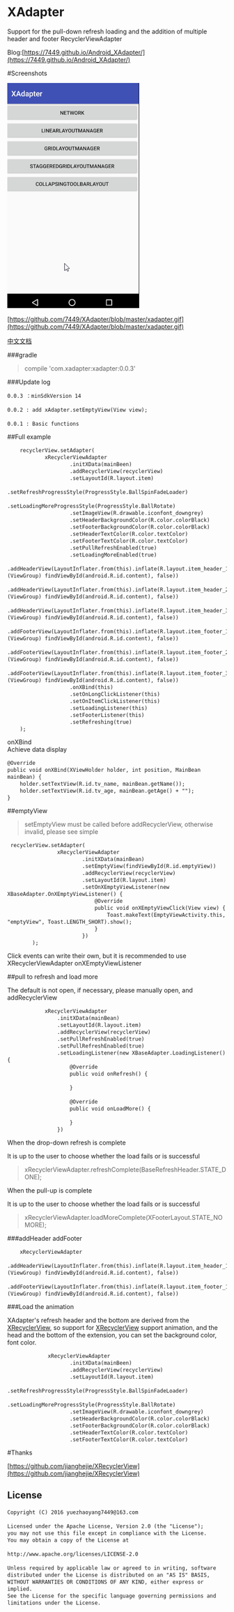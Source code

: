 # XAdapter
Support for the pull-down refresh loading and the addition of multiple header and footer RecyclerViewAdapter


Blog:[https://7449.github.io/Android_XAdapter/](https://7449.github.io/Android_XAdapter/)




#Screenshots

![](https://github.com/7449/XAdapter/blob/master/xadapter.gif)

[https://github.com/7449/XAdapter/blob/master/xadapter.gif](https://github.com/7449/XAdapter/blob/master/xadapter.gif)


[中文文档](https://github.com/7449/XAdapter/blob/master/README-zh.md)

###gradle

>compile 'com.xadapter:xadapter:0.0.3'

###Update log

	0.0.3 ：minSdkVersion 14

	0.0.2 : add xAdapter.setEmptyView(View view);
	
	0.0.1 : Basic functions

##Full example

        recyclerView.setAdapter(
                xRecyclerViewAdapter
                        .initXData(mainBeen)
                        .addRecyclerView(recyclerView)
                        .setLayoutId(R.layout.item)
                        .setRefreshProgressStyle(ProgressStyle.BallSpinFadeLoader)
                        .setLoadingMoreProgressStyle(ProgressStyle.BallRotate)
                        .setImageView(R.drawable.iconfont_downgrey)
                        .setHeaderBackgroundColor(R.color.colorBlack)
                        .setFooterBackgroundColor(R.color.colorBlack)
                        .setHeaderTextColor(R.color.textColor)
                        .setFooterTextColor(R.color.textColor)
                        .setPullRefreshEnabled(true)
                        .setLoadingMoreEnabled(true)
                        .addHeaderView(LayoutInflater.from(this).inflate(R.layout.item_header_1, (ViewGroup) findViewById(android.R.id.content), false))
                        .addHeaderView(LayoutInflater.from(this).inflate(R.layout.item_header_2, (ViewGroup) findViewById(android.R.id.content), false))
                        .addHeaderView(LayoutInflater.from(this).inflate(R.layout.item_header_3, (ViewGroup) findViewById(android.R.id.content), false))
                        .addFooterView(LayoutInflater.from(this).inflate(R.layout.item_footer_1, (ViewGroup) findViewById(android.R.id.content), false))
                        .addFooterView(LayoutInflater.from(this).inflate(R.layout.item_footer_2, (ViewGroup) findViewById(android.R.id.content), false))
                        .addFooterView(LayoutInflater.from(this).inflate(R.layout.item_footer_3, (ViewGroup) findViewById(android.R.id.content), false))
                        .onXBind(this)
                        .setOnLongClickListener(this)
                        .setOnItemClickListener(this)
                        .setLoadingListener(this)
                        .setFooterListener(this)
                        .setRefreshing(true)
        );

onXBind  
Achieve data display

    @Override
    public void onXBind(XViewHolder holder, int position, MainBean mainBean) {
        holder.setTextView(R.id.tv_name, mainBean.getName());
        holder.setTextView(R.id.tv_age, mainBean.getAge() + "");
    }

##emptyView

>setEmptyView must be called before addRecyclerView, otherwise invalid, please see simple
	
	 recyclerView.setAdapter(
	                xRecyclerViewAdapter
	                        .initXData(mainBean)
	                        .setEmptyView(findViewById(R.id.emptyView))
	                        .addRecyclerView(recyclerView)
	                        .setLayoutId(R.layout.item)
	                        .setOnXEmptyViewListener(new XBaseAdapter.OnXEmptyViewListener() {
	                            @Override
	                            public void onXEmptyViewClick(View view) {
	                                Toast.makeText(EmptyViewActivity.this, "emptyView", Toast.LENGTH_SHORT).show();
	                            }
	                        })
	        );

Click events can write their own, but it is recommended to use XRecyclerViewAdapter onXEmptyViewListener

##pull to refresh and load more

The default is not open, if necessary, please manually open, and addRecyclerView

                xRecyclerViewAdapter
					.initXData(mainBean)
	                .setLayoutId(R.layout.item)
	                .addRecyclerView(recyclerView)
	                .setPullRefreshEnabled(true)
	                .setPullRefreshEnabled(true)
	                .setLoadingListener(new XBaseAdapter.LoadingListener() {
	                    @Override
	                    public void onRefresh() {
	                        
	                    }
	
	                    @Override
	                    public void onLoadMore() {
	
	                    }
	                })

When the drop-down refresh is complete

It is up to the user to choose whether the load fails or is successful

>xRecyclerViewAdapter.refreshComplete(BaseRefreshHeader.STATE_DONE);


When the pull-up is complete

It is up to the user to choose whether the load fails or is successful

>xRecyclerViewAdapter.loadMoreComplete(XFooterLayout.STATE_NOMORE);


###addHeader addFooter

		xRecyclerViewAdapter
		 .addHeaderView(LayoutInflater.from(this).inflate(R.layout.item_header_1, (ViewGroup) findViewById(android.R.id.content), false))
		 .addFooterView(LayoutInflater.from(this).inflate(R.layout.item_footer_1, (ViewGroup) findViewById(android.R.id.content), false))

###Load the animation

XAdapter's refresh header and the bottom are derived from the [XRecyclerView](https://github.com/jianghejie/XRecyclerView), so support for [XRecyclerView](https://github.com/jianghejie/XRecyclerView) support animation, and the head and the bottom of the extension, you can set the background color, font color.

              	 xRecyclerViewAdapter
                        .initXData(mainBeen)
                        .addRecyclerView(recyclerView)
                        .setLayoutId(R.layout.item)
                        .setRefreshProgressStyle(ProgressStyle.BallSpinFadeLoader)
                        .setLoadingMoreProgressStyle(ProgressStyle.BallRotate)
                        .setImageView(R.drawable.iconfont_downgrey)
                        .setHeaderBackgroundColor(R.color.colorBlack)
                        .setFooterBackgroundColor(R.color.colorBlack)
                        .setHeaderTextColor(R.color.textColor)
                        .setFooterTextColor(R.color.textColor)

#Thanks

[https://github.com/jianghejie/XRecyclerView](https://github.com/jianghejie/XRecyclerView)


License
--
    Copyright (C) 2016 yuezhaoyang7449@163.com

    Licensed under the Apache License, Version 2.0 (the "License");
    you may not use this file except in compliance with the License.
    You may obtain a copy of the License at

    http://www.apache.org/licenses/LICENSE-2.0

    Unless required by applicable law or agreed to in writing, software
    distributed under the License is distributed on an "AS IS" BASIS,
    WITHOUT WARRANTIES OR CONDITIONS OF ANY KIND, either express or implied.
    See the License for the specific language governing permissions and
    limitations under the License.

